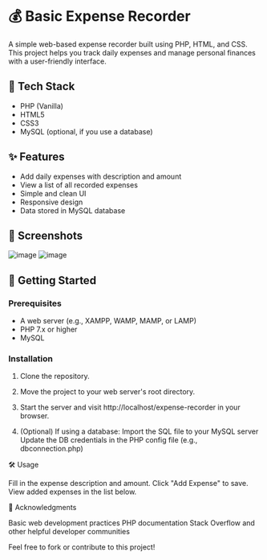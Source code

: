 # 💰 Basic Expense Recorder

A simple web-based expense recorder built using PHP, HTML, and CSS. This project helps you track daily expenses and manage personal finances with a user-friendly interface.

## 🧰 Tech Stack

- PHP (Vanilla)
- HTML5
- CSS3
- MySQL (optional, if you use a database)

## ✨ Features

- Add daily expenses with description and amount
- View a list of all recorded expenses
- Simple and clean UI
- Responsive design
- Data stored in MySQL database

## 📸 Screenshots

![image](https://github.com/user-attachments/assets/6e135c18-b091-47ba-84b3-28a539c5b3fe)
![image](https://github.com/user-attachments/assets/cf2cc3d8-c433-4e05-b92f-d71cf9531fd3)



## 🚀 Getting Started

### Prerequisites

- A web server (e.g., XAMPP, WAMP, MAMP, or LAMP)
- PHP 7.x or higher
- MySQL

### Installation

1. Clone the repository.
2. Move the project to your web server's root directory.
3. Start the server and visit http://localhost/expense-recorder in your browser.

4. (Optional) If using a database:
Import the SQL file to your MySQL server
Update the DB credentials in the PHP config file (e.g., dbconnection.php)

🛠 Usage

Fill in the expense description and amount.
Click "Add Expense" to save.
View added expenses in the list below.

🙌 Acknowledgments

Basic web development practices
PHP documentation
Stack Overflow and other helpful developer communities

Feel free to fork or contribute to this project!

